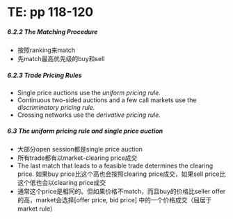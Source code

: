 # TE: pp 118-120

##### 6.2.2 The Matching Procedure

- 按照ranking来match
- 先match最高优先级的buy和sell

##### 6.2.3 Trade Pricing Rules

- Single price auctions use the *uniform pricing rule.* 
- Continuous two-sided auctions and a few call markets use the *discriminatory pricing rule.* 
- Crossing networks use the *derivative pricing rule.*

##### 6.3 The uniform pricing rule and single price auction

- 大部分open session都是single price auction
- 所有trade都有以market-clearing price成交
- The last match that leads to a feasible trade determines the clearing price. 如果buy price比这个高也会按照clearing price成交，如果sell price比这个低也会以clearing price成交
- 通常这个price是相同的。但如果价格不match，而且buy的价格比seller offer的高，market会选择[offer price, bid price] 中的一个价格成交（屈居于market rule）
